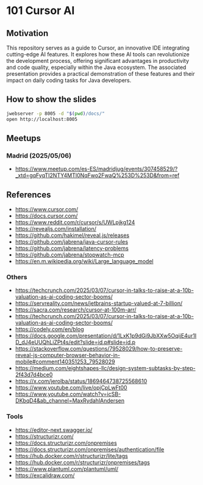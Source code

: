 # 101 Cursor AI

## Motivation

This repository serves as a guide to Cursor, an innovative IDE integrating cutting-edge AI features. It explores how these AI tools can revolutionize the development process, offering significant advantages in productivity and code quality, especially within the Java ecosystem. The associated presentation provides a practical demonstration of these features and their impact on daily coding tasks for Java developers.

## How to show the slides

```bash
jwebserver -p 8005 -d "$(pwd)/docs/"
open http://localhost:8005
```

## Meetups

### Madrid (2025/05/06)

- https://www.meetup.com/es-ES/madridjug/events/307458529/?_xtd=gqFyqTI2NTY4MTI0NqFwo2FwaQ%253D%253D&from=ref

## References

- https://www.cursor.com/
- https://docs.cursor.com/
- https://www.reddit.com/r/cursor/s/UWLpjkg124
- https://revealjs.com/installation/
- https://github.com/hakimel/reveal.js/releases
- https://github.com/jabrena/java-cursor-rules
- https://github.com/jabrena/latency-problems
- https://github.com/jabrena/stopwatch-mcp
- https://en.m.wikipedia.org/wiki/Large_language_model

### Others

- https://techcrunch.com/2025/03/07/cursor-in-talks-to-raise-at-a-10b-valuation-as-ai-coding-sector-booms/
- https://servreality.com/news/jetbrains-startup-valued-at-7-billion/
- https://sacra.com/research/cursor-at-100m-arr/
- https://techcrunch.com/2025/03/07/cursor-in-talks-to-raise-at-a-10b-valuation-as-ai-coding-sector-booms/
- https://codely.com/en/blog
- https://docs.google.com/presentation/d/1LxK1p9dGi9JbXXw5OqijE4ur1ID_dJ4eUUQhLiZPt4s/edit?slide=id.p#slide=id.p
- https://stackoverflow.com/questions/79528029/how-to-preserve-reveal-js-computer-browser-behavior-in-mobile#comment140351253_79528029
- https://medium.com/eightshapes-llc/design-system-subtasks-by-step-2f43d7d4bce0
- https://x.com/jerolba/status/1869464738725568610
- https://www.youtube.com/live/opjCpLwFt00
- https://www.youtube.com/watch?v=icSB-DKbqD4&ab_channel=MaxRydahlAndersen

### Tools

- https://editor-next.swagger.io/
- https://structurizr.com/
- https://docs.structurizr.com/onpremises
- https://docs.structurizr.com/onpremises/authentication/file
- https://hub.docker.com/r/structurizr/lite/tags
- https://hub.docker.com/r/structurizr/onpremises/tags
- https://www.plantuml.com/plantuml/uml/
- https://excalidraw.com/

